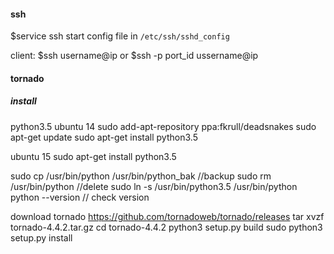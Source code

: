 #### ssh
$service ssh start
config file in `/etc/ssh/sshd_config`

client:
$ssh username@ip or $ssh -p port_id ussername@ip

#### tornado
##### install
python3.5 
ubuntu 14
sudo add-apt-repository ppa:fkrull/deadsnakes
sudo apt-get update
sudo apt-get install python3.5

ubuntu 15
sudo apt-get install python3.5

sudo cp /usr/bin/python /usr/bin/python_bak //backup
sudo rm /usr/bin/python                     //delete
sudo ln -s /usr/bin/python3.5 /usr/bin/python
python --version  // check version

download tornado
https://github.com/tornadoweb/tornado/releases
tar xvzf tornado-4.4.2.tar.gz
cd tornado-4.4.2
python3 setup.py build
sudo python3 setup.py install

